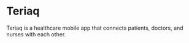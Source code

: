 # Teriaq
Teriaq is a healthcare mobile app that connects patients, doctors, and nurses with each other.
